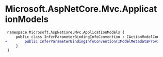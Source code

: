 # Microsoft.AspNetCore.Mvc.ApplicationModels

``` diff
 namespace Microsoft.AspNetCore.Mvc.ApplicationModels {
     public class InferParameterBindingInfoConvention : IActionModelConvention {
+        public InferParameterBindingInfoConvention(IModelMetadataProvider modelMetadataProvider, IServiceProviderIsService serviceProviderIsService);
     }
 }
```
